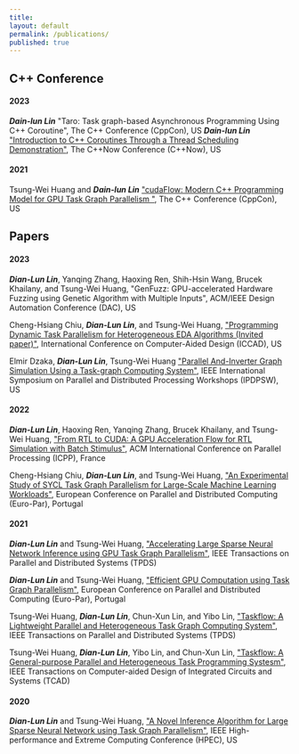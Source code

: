 ```yaml
---
title:
layout: default
permalink: /publications/
published: true
---
```


## C++ Conference
#### 2023
***Dain-lun Lin*** "Taro: Task graph-based Asynchronous Programming Using C++ Coroutine", The C++ Conference (CppCon), US
***Dain-lun Lin*** ["Introduction to C++ Coroutines Through a Thread Scheduling Demonstration"](https://youtu.be/kIPzED3VD3w), The C++Now Conference (C++Now), US

#### 2021
Tsung-Wei Huang and ***Dain-lun Lin*** ["cudaFlow: Modern C++ Programming Model for GPU Task Graph Parallelism "](https://youtu.be/-tIQbIhTAv8), The C++ Conference (CppCon), US

## Papers

#### 2023
***Dian-Lun Lin***, Yanqing Zhang, Haoxing Ren, Shih-Hsin Wang, Brucek Khailany, and Tsung-Wei Huang, "GenFuzz: GPU-accelerated Hardware Fuzzing using Genetic Algorithm with Multiple Inputs", ACM/IEEE Design Automation Conference (DAC), US

Cheng-Hsiang Chiu, ***Dian-Lun Lin***, and Tsung-Wei Huang, ["Programming Dynamic Task Parallelism for Heterogeneous EDA Algorithms (Invited paper)"](https://tsung-wei-huang.github.io/papers/iccad23-asynctask.pdf), International Conference on Computer-Aided Design (ICCAD), US

Elmir Dzaka, ***Dian-Lun Lin***, Tsung-Wei Huang ["Parallel And-Inverter Graph Simulation Using a Task-graph Computing System"](https://ieeexplore.ieee.org/xpl/conhome/10196463/proceeding), IEEE International Symposium on Parallel and Distributed Processing Workshops (IPDPSW), US

#### 2022
***Dian-Lun Lin***, Haoxing Ren, Yanqing Zhang, Brucek Khailany, and Tsung-Wei Huang, ["From RTL to CUDA: A GPU Acceleration Flow for RTL Simulation with Batch Stimulus"](https://dl.acm.org/doi/abs/10.1145/3545008.3545091), ACM International Conference on Parallel Processing (ICPP), France


Cheng-Hsiang Chiu, ***Dian-Lun Lin***, and Tsung-Wei Huang, ["An Experimental Study of SYCL Task Graph Parallelism for Large-Scale Machine Learning Workloads"](https://easychair.org/publications/preprint/GjhX), European Conference on Parallel and Distributed Computing (Euro-Par), Portugal


#### 2021
***Dian-Lun Lin*** and Tsung-Wei Huang, ["Accelerating Large Sparse Neural Network Inference using GPU Task Graph Parallelism"](https://ieeexplore.ieee.org/abstract/document/9664223), IEEE Transactions on Parallel and Distributed Systems (TPDS)

***Dian-Lun Lin*** and Tsung-Wei Huang, ["Efficient GPU Computation using Task Graph Parallelism"](https://link.springer.com/chapter/10.1007/978-3-030-85665-6_27), European Conference on Parallel and Distributed Computing (Euro-Par), Portugal

Tsung-Wei Huang, ***Dian-Lun Lin***, Chun-Xun Lin, and Yibo Lin, ["Taskflow: A Lightweight Parallel and Heterogeneous Task Graph Computing System"](https://ieeexplore.ieee.org/abstract/document/9511796), IEEE Transactions on Parallel and Distributed Systems (TPDS)

Tsung-Wei Huang, ***Dian-Lun Lin***, Yibo Lin, and Chun-Xun Lin, ["Taskflow: A General-purpose Parallel and Heterogeneous Task Programming Systesm"](https://ieeexplore.ieee.org/abstract/document/9438696), IEEE Transactions on Computer-aided Design of Integrated Circuits and Systems (TCAD)


#### 2020

***Dian-Lun Lin*** and Tsung-Wei Huang, ["A Novel Inference Algorithm for Large Sparse Neural Network using Task Graph Parallelism"](https://ieeexplore.ieee.org/abstract/document/9286218), IEEE High-performance and Extreme Computing Conference (HPEC), US



